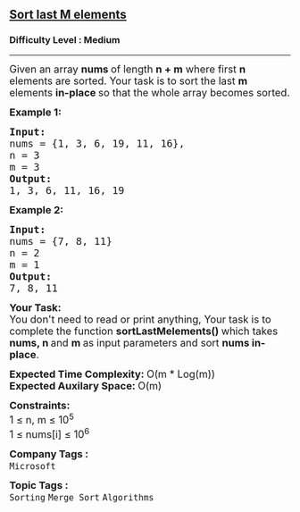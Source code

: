 <h2><a href="https://www.geeksforgeeks.org/problems/sort-last-m-elements--155156/1?page=1&category=Merge%20Sort&difficulty=Medium&status=unsolved&sortBy=submissions">Sort last M elements</a></h2><h3>Difficulty Level : Medium</h3><hr><div class="problems_problem_content__Xm_eO"><p><span style="font-size: 18px;">Given an array <strong>nums </strong>of length <strong>n + m</strong> where first <strong>n</strong> elements are sorted. Your task is to sort the last <strong>m</strong><strong> </strong>elements <strong>in-place&nbsp;</strong>so that the whole array becomes sorted.</span></p>
<p><span style="font-size: 18px;"><strong>Example 1:</strong></span></p>
<pre><span style="font-size: 18px;"><strong>Input: 
</strong>nums = {1, 3, 6, 19, 11, 16</span><span style="font-size: 18px;">},
n = 3 
m = 3
<strong>Output: 
</strong>1, 3, 6, 11, 16, 19</span>
</pre>
<p><span style="font-size: 18px;"><strong>Example 2:</strong></span></p>
<pre><span style="font-size: 18px;"><strong>Input: 
</strong>nums = {7, 8, 11} 
n = 2 
m = 1
<strong>Output: 
</strong>7, 8, 11</span>
</pre>
<p><span style="font-size: 18px;"><strong>Your Task:</strong><br>You don't need to read or print anything, Your task is to complete the function <strong>sortLastMelements() </strong>which takes <strong>nums, n </strong>and <strong>m </strong>as input parameters and sort <strong>nums</strong><strong> in-place</strong>.</span></p>
<p><span style="font-size: 18px;"><strong>Expected Time Complexity:&nbsp;</strong>O(m * Log(m))<br><strong>Expected Auxilary Space:&nbsp;</strong>O(m)</span></p>
<p><span style="font-size: 18px;"><strong>Constraints:</strong><br>1 ≤ n, m ≤ 10<sup>5</sup><br>1 ≤ nums[i] ≤ 10<sup>6</sup></span></p></div><p><span style=font-size:18px><strong>Company Tags : </strong><br><code>Microsoft</code>&nbsp;<br><p><span style=font-size:18px><strong>Topic Tags : </strong><br><code>Sorting</code>&nbsp;<code>Merge Sort</code>&nbsp;<code>Algorithms</code>&nbsp;